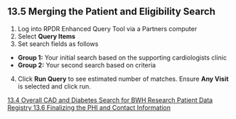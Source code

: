 ## 13.5 Merging the Patient and Eligibility Search

1. Log into RPDR Enhanced Query Tool via a Partners computer
2. Select **Query Items**
3. Set search fields as follows
 * **Group 1:** Your initial search based on the supporting cardiologists clinic
 * **Group 2:** Your second search based on criteria
4. Click **Run Query** to see estimated number of matches.  Ensure **Any Visit** is selected and click run.


<div class="center">
<div class="btn-group">
  <a href=":pages_path:/manuals/rpdr/13-04-overall-cad-diabetes-search.md" class="btn btn-default">
    <span class="glyphicon glyphicon-chevron-left"></span>
    13.4 Overall CAD and Diabetes Search for BWH
  </a>

  <a href=":pages_path:/manuals/rpdr" class="btn btn-default">
    <span class="glyphicon glyphicon-chevron-up"></span>
    Research Patient Data Registry
  </a>

  <a href=":pages_path:/manuals/respiratory-therapist-guidelines/13-06-finalizing-phi-contact-info.md" class="btn btn-success">
    <span class="glyphicon glyphicon-chevron-right"></span>
    13.6 Finalizing the PHI and Contact Information
  </a>
</div>
</div>
